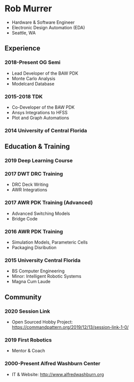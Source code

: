 # Rob Murrer
* Hardware & Software Engineer
* Electronic Design Automation (EDA)
* Seattle, WA

## Experience
### 2018-Present OG Semi
- Lead Developer of the BAW PDK
- Monte Carlo Analysis
- Modelcard Database

### 2015-2018 TDK
- Co-Developer of the BAW PDK
- Ansys Integrations to HFSS
- Plot and Graph Automations

### 2014 University of Central Florida

## Education & Training

### 2019 Deep Learning Course

### 2017 DWT DRC Training
- DRC Deck Writing
- AWR Integrations

### 2017 AWR PDK Training (Advanced)
- Advanced Switching Models
- Bridge Code

### 2016 AWR PDK Training
- Simulation Models, Parameteric Cells
- Packaging Disribution

### 2015 University Central Florida
* BS Computer Engineering
* Minor: Intelligent Robotic Systems
* Magna Cum Laude

## Community

### 2020 Session Link
- Open Sourced Hobby Project: https://commandpattern.org/2019/12/13/session-link-1-0/

### 2019 First Robotics
- Mentor & Coach 

### 2000-Present Alfred Washburn Center
- IT & Website: http://www.alfredwashburn.org
